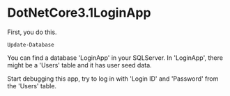 # DotNetCore3.1LoginApp
First, you do this.
```
Update-Database
```

You can find a database 'LoginApp' in your SQLServer.
In 'LoginApp', there might be a 'Users' table and it has user seed data.

Start debugging this app, try to log in with 'Login ID' and 'Password' from the 'Users' table.
